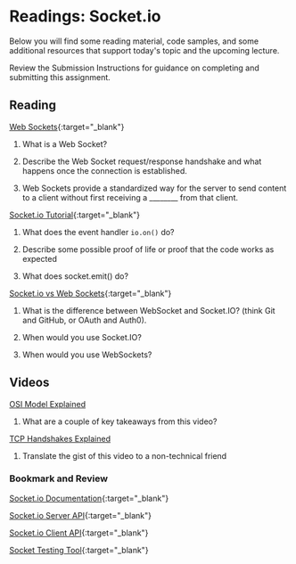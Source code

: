 # Readings: Socket.io

Below you will find some reading material, code samples, and some additional resources that support today's topic and the upcoming lecture.

Review the Submission Instructions for guidance on completing and submitting this assignment.

## Reading

[Web Sockets](https://en.wikipedia.org/wiki/WebSocket){:target="_blank"}

1. What is a Web Socket?

1. Describe the Web  Socket request/response handshake and what happens once the connection is established.

1. Web Sockets provide a standardized way for the server to send content to a client without first receiving a ________ from that client.  

[Socket.io Tutorial](https://www.tutorialspoint.com/socket.io/){:target="_blank"}

1. What does the event handler `io.on()` do?

1. Describe some possible proof of life or proof that the code works as expected

1. What does socket.emit() do?

[Socket.io vs Web Sockets](https://www.educba.com/websocket-vs-socket-io/){:target="_blank"}

1. What is the difference between WebSocket and Socket.IO? (think Git and GitHub, or OAuth and Auth0).

1. When would you use Socket.IO?

1. When would you use WebSockets? 

## Videos

[OSI Model Explained](https://www.youtube.com/watch?v=vv4y_uOneC0)

1. What are a couple of key takeaways from this video?

[TCP Handshakes Explained](https://www.youtube.com/watch?v=xMtP5ZB3wSk)

1. Translate the gist of this video to a non-technical friend

### Bookmark and Review

[Socket.io Documentation](https://socket.io/docs/){:target="_blank"}

[Socket.io Server API](https://socket.io/docs/server-api){:target="_blank"}

[Socket.io Client API](https://socket.io/docs/client-api){:target="_blank"}

[Socket Testing Tool](https://amritb.github.io/socketio-client-tool/){:target="_blank"}
